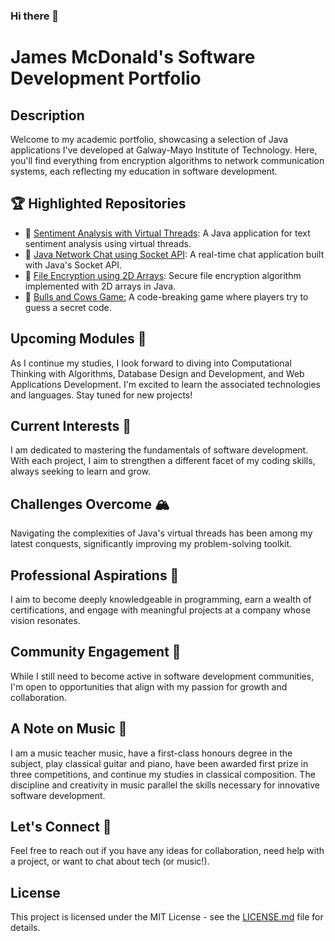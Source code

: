 ### Hi there 👋

# James McDonald's Software Development Portfolio

## Description
Welcome to my academic portfolio, showcasing a selection of Java applications I've developed at Galway-Mayo Institute of Technology. Here, you'll find everything from encryption algorithms to network communication systems, each reflecting my education in software development.

## 🏆 Highlighted Repositories
- 🧠 [Sentiment Analysis with Virtual Threads](https://github.com/jamesmcdonald112/Sentiment-Analysis-with-Virtual-Threads): A Java application for text sentiment analysis using virtual threads.
- 💬 [Java Network Chat using Socket API](https://github.com/jamesmcdonald112/Java-Network-Chat-SocketAPI): A real-time chat application built with Java's Socket API.
- 🔐 [File Encryption using 2D Arrays](https://github.com/jamesmcdonald112/File-Encryption-using-2D-Arrays): Secure file encryption algorithm implemented with 2D arrays in Java.
- 🧩 [Bulls and Cows Game:]([url](https://github.com/jamesmcdonald112/bullsAndCows)) A code-breaking game where players try to guess a secret code.

## Upcoming Modules 🌱
As I continue my studies, I look forward to diving into Computational Thinking with Algorithms, Database Design and Development, and Web Applications Development. I'm excited to learn the associated technologies and languages. Stay tuned for new projects!

## Current Interests 🤔
I am dedicated to mastering the fundamentals of software development. With each project, I aim to strengthen a different facet of my coding skills, always seeking to learn and grow.

## Challenges Overcome 🏔️
Navigating the complexities of Java's virtual threads has been among my latest conquests, significantly improving my problem-solving toolkit.

## Professional Aspirations 🎯
I aim to become deeply knowledgeable in programming, earn a wealth of certifications, and engage with meaningful projects at a company whose vision resonates.

## Community Engagement 👐
While I still need to become active in software development communities, I'm open to opportunities that align with my passion for growth and collaboration.

## A Note on Music 🎵
I am a music teacher music, have a first-class honours degree in the subject, play classical guitar and piano, have been awarded first prize in three competitions, and continue my studies in classical composition. The discipline and creativity in music parallel the skills necessary for innovative software development.

## Let's Connect 🤝
Feel free to reach out if you have any ideas for collaboration, need help with a project, or want to chat about tech (or music!).

## License
This project is licensed under the MIT License - see the [LICENSE.md](LICENSE) file for details.
